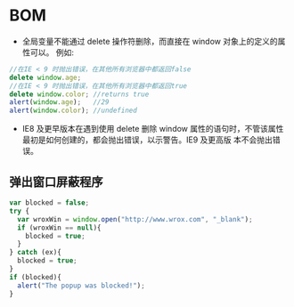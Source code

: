 # BOM

- 全局变量不能通过 delete 操作符删除，而直接在 window 对象上的定义的属性可以。 例如:
```js
//在IE < 9 时抛出错误，在其他所有浏览器中都返回false 
delete window.age;
//在IE < 9 时抛出错误，在其他所有浏览器中都返回true 
delete window.color; //returns true
alert(window.age);   //29
alert(window.color); //undefined
```
- IE8 及更早版本在遇到使用 delete 删除 window 属性的语句时，不管该属性最初是如何创建的，都会抛出错误，以示警告。IE9 及更高版 本不会抛出错误。

## 弹出窗口屏蔽程序
```js
var blocked = false;
try {
  var wroxWin = window.open("http://www.wrox.com", "_blank");
  if (wroxWin == null){
    blocked = true;
  }
} catch (ex){
  blocked = true;
}
if (blocked){
  alert("The popup was blocked!");
}
```